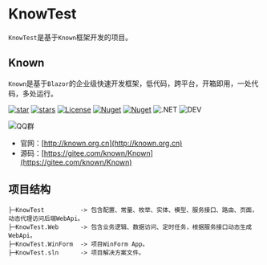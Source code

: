 # KnowTest

`KnowTest`是基于`Known`框架开发的项目。

## Known

`Known`是基于`Blazor`的企业级快速开发框架，低代码，跨平台，开箱即用，一处代码，多处运行。

[![star](https://gitee.com/known/Known/badge/star.svg?theme=dark)](https://gitee.com/known/Known/stargazers)
[![stars](https://img.shields.io/github/stars/known/known?color=%231890FF)](https://github.com/known/Known)
[![License](https://img.shields.io/badge/license-Apache2-yellow)](https://gitee.com/known/Known/blob/master/LICENSE)
[![Nuget](https://img.shields.io/nuget/v/Known.svg?color=red&logo=nuget&logoColor=green)](https://www.nuget.org/packages/Known)
[![Nuget](https://img.shields.io/nuget/dt/Known.svg?logo=nuget&logoColor=green)](https://www.nuget.org/packages/Known)
![.NET](https://img.shields.io/badge/.NET-8.0-green)
![DEV](https://img.shields.io/badge/DEV-VS2022-brightgreen)

![QQ群](https://img.shields.io/badge/QQ群-865982686-blue)

- 官网：[http://known.org.cn](http://known.org.cn)
- 源码：[https://gitee.com/known/Known](https://gitee.com/known/Known)

## 项目结构

```
├─KnowTest          -> 包含配置、常量、枚举、实体、模型、服务接口、路由、页面，动态代理访问后端WebApi。
├─KnowTest.Web      -> 包含业务逻辑、数据访问、定时任务，根据服务接口动态生成WebApi。
├─KnowTest.WinForm  -> 项目WinForm App。
├─KnowTest.sln      -> 项目解决方案文件。
```